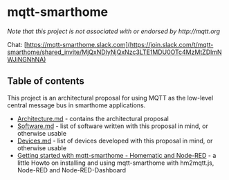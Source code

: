 mqtt-smarthome
==============

_Note that this project is not associated with or endorsed by http://mqtt.org_

Chat: [https://mqtt-smarthome.slack.com](https://join.slack.com/t/mqtt-smarthome/shared_invite/MjQxNDIyNjQxNzc3LTE1MDU0OTc4MzMtZDlmNWJiNGNhNA)

Table of contents
-----------------
This project is an architectural proposal for using MQTT as the low-level central
message bus in smarthome applications.

* [Architecture.md](Architecture.md) - contains the architectural proposal
* [Software.md](Software.md) - list of software written with this proposal in mind, or
  otherwise usable
* [Devices.md](Devices.md) - list of devices developed with this proposal in mind, or
  otherwise usable
* [Getting started with mqtt-smarthome - Homematic and Node-RED](howtos/homematic.md) - a little Howto on installing and using 
  mqtt-smarthome with hm2mqtt.js, Node-RED and Node-RED-Dashboard
 
 
